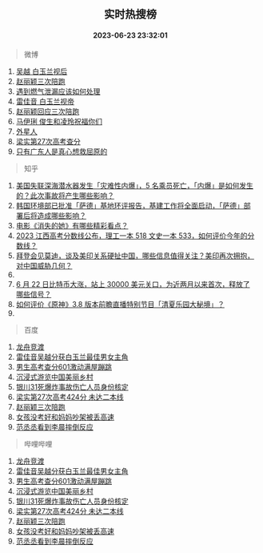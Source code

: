 <div align="center"><h2>实时热搜榜</h2><h4>2023-06-23 23:32:01</h4></div>

> 微博  

1. [吴越 白玉兰视后](https://s.weibo.com/weibo?q=%E5%90%B4%E8%B6%8A%20%E7%99%BD%E7%8E%89%E5%85%B0%E8%A7%86%E5%90%8E&t=31&band_rank=1&Refer=top)<br />
2. [赵丽颖三次陪跑](https://s.weibo.com/weibo?q=%E8%B5%B5%E4%B8%BD%E9%A2%96%E4%B8%89%E6%AC%A1%E9%99%AA%E8%B7%91&t=31&band_rank=2&Refer=top)<br />
3. [遇到燃气泄漏应该如何处理](https://s.weibo.com/weibo?q=%23%E9%81%87%E5%88%B0%E7%87%83%E6%B0%94%E6%B3%84%E6%BC%8F%E5%BA%94%E8%AF%A5%E5%A6%82%E4%BD%95%E5%A4%84%E7%90%86%23&t=31&band_rank=3&Refer=top)<br />
4. [雷佳音 白玉兰视帝](https://s.weibo.com/weibo?q=%E9%9B%B7%E4%BD%B3%E9%9F%B3%20%E7%99%BD%E7%8E%89%E5%85%B0%E8%A7%86%E5%B8%9D&t=31&band_rank=4&Refer=top)<br />
5. [赵丽颖回应三次陪跑](https://s.weibo.com/weibo?q=%23%E8%B5%B5%E4%B8%BD%E9%A2%96%E5%9B%9E%E5%BA%94%E4%B8%89%E6%AC%A1%E9%99%AA%E8%B7%91%23&t=31&band_rank=5&Refer=top)<br />
6. [马伊琍 俊生和凌玲祝福你们](https://s.weibo.com/weibo?q=%E9%A9%AC%E4%BC%8A%E7%90%8D%20%E4%BF%8A%E7%94%9F%E5%92%8C%E5%87%8C%E7%8E%B2%E7%A5%9D%E7%A6%8F%E4%BD%A0%E4%BB%AC&t=31&band_rank=6&Refer=top)<br />
7. [外星人](https://s.weibo.com/weibo?q=%E5%A4%96%E6%98%9F%E4%BA%BA&t=31&band_rank=7&Refer=top)<br />
8. [梁实第27次高考查分](https://s.weibo.com/weibo?q=%23%E6%A2%81%E5%AE%9E%E7%AC%AC27%E6%AC%A1%E9%AB%98%E8%80%83%E6%9F%A5%E5%88%86%23&t=31&band_rank=8&Refer=top)<br />
9. [只有广东人是真心想救屈原的](https://s.weibo.com/weibo?q=%E5%8F%AA%E6%9C%89%E5%B9%BF%E4%B8%9C%E4%BA%BA%E6%98%AF%E7%9C%9F%E5%BF%83%E6%83%B3%E6%95%91%E5%B1%88%E5%8E%9F%E7%9A%84&t=31&band_rank=9&Refer=top)<br />

> 知乎  

1. [美国失联深海潜水器发生「灾难性内爆」，5 名乘员死亡，「内爆」是如何发生的？此次事故将产生哪些影响？](https://www.zhihu.com/question/608085455)<br />
2. [韩国环境部已批准「萨德」基地环评报告，基建工作将全面启动，「萨德」部署后将造成哪些影响？](https://www.zhihu.com/question/608002674)<br />
3. [电影《消失的她》有哪些精彩看点？](https://www.zhihu.com/question/604320266)<br />
4. [2023 江西高考分数线公布，理工一本 518 文史一本 533，如何评价今年的分数线？](https://www.zhihu.com/question/607974350)<br />
5. [拜登会见莫迪，谈及美印关系硬扯中国，哪些信息值得关注？美印再次拥抱，对中国威胁几何？](https://www.zhihu.com/question/608121348)<br />
6. []()<br />
7. [6 月 22 日比特币大涨，站上 30000 美元关口，为近两月以来首次，释放了哪些信号？](https://www.zhihu.com/question/607964858)<br />
8. [如何评价《原神》3.8 版本前瞻直播特别节目「清夏乐园大秘境」？](https://www.zhihu.com/question/608160040)<br />
9. []()<br />

> 百度  

1. [龙舟竞渡](https://www.baidu.com/s?wd=%E9%BE%99%E8%88%9F%E7%AB%9E%E6%B8%A1&sa=fyb_news&rsv_dl=fyb_news)<br />
2. [雷佳音吴越分获白玉兰最佳男女主角](https://www.baidu.com/s?wd=%E9%9B%B7%E4%BD%B3%E9%9F%B3%E5%90%B4%E8%B6%8A%E5%88%86%E8%8E%B7%E7%99%BD%E7%8E%89%E5%85%B0%E6%9C%80%E4%BD%B3%E7%94%B7%E5%A5%B3%E4%B8%BB%E8%A7%92&sa=fyb_news&rsv_dl=fyb_news)<br />
3. [男生高考查分601激动满屋蹦跳](https://www.baidu.com/s?wd=%E7%94%B7%E7%94%9F%E9%AB%98%E8%80%83%E6%9F%A5%E5%88%86601%E6%BF%80%E5%8A%A8%E6%BB%A1%E5%B1%8B%E8%B9%A6%E8%B7%B3&sa=fyb_news&rsv_dl=fyb_news)<br />
4. [沉浸式游览中国美丽乡村](https://www.baidu.com/s?wd=%E6%B2%89%E6%B5%B8%E5%BC%8F%E6%B8%B8%E8%A7%88%E4%B8%AD%E5%9B%BD%E7%BE%8E%E4%B8%BD%E4%B9%A1%E6%9D%91&sa=fyb_news&rsv_dl=fyb_news)<br />
5. [银川31死爆炸事故伤亡人员身份核定](https://www.baidu.com/s?wd=%E9%93%B6%E5%B7%9D31%E6%AD%BB%E7%88%86%E7%82%B8%E4%BA%8B%E6%95%85%E4%BC%A4%E4%BA%A1%E4%BA%BA%E5%91%98%E8%BA%AB%E4%BB%BD%E6%A0%B8%E5%AE%9A&sa=fyb_news&rsv_dl=fyb_news)<br />
6. [梁实第27次高考424分 未达二本线](https://www.baidu.com/s?wd=%E6%A2%81%E5%AE%9E%E7%AC%AC27%E6%AC%A1%E9%AB%98%E8%80%83424%E5%88%86+%E6%9C%AA%E8%BE%BE%E4%BA%8C%E6%9C%AC%E7%BA%BF&sa=fyb_news&rsv_dl=fyb_news)<br />
7. [赵丽颖三次陪跑](https://www.baidu.com/s?wd=%E8%B5%B5%E4%B8%BD%E9%A2%96%E4%B8%89%E6%AC%A1%E9%99%AA%E8%B7%91&sa=fyb_news&rsv_dl=fyb_news)<br />
8. [女孩没考好和妈妈吵架被丢高速](https://www.baidu.com/s?wd=%E5%A5%B3%E5%AD%A9%E6%B2%A1%E8%80%83%E5%A5%BD%E5%92%8C%E5%A6%88%E5%A6%88%E5%90%B5%E6%9E%B6%E8%A2%AB%E4%B8%A2%E9%AB%98%E9%80%9F&sa=fyb_news&rsv_dl=fyb_news)<br />
9. [范丞丞看到李晨摔倒反应](https://www.baidu.com/s?wd=%E8%8C%83%E4%B8%9E%E4%B8%9E%E7%9C%8B%E5%88%B0%E6%9D%8E%E6%99%A8%E6%91%94%E5%80%92%E5%8F%8D%E5%BA%94&sa=fyb_news&rsv_dl=fyb_news)<br />

> 哔哩哔哩  

1. [龙舟竞渡](https://www.baidu.com/s?wd=%E9%BE%99%E8%88%9F%E7%AB%9E%E6%B8%A1&sa=fyb_news&rsv_dl=fyb_news)<br />
2. [雷佳音吴越分获白玉兰最佳男女主角](https://www.baidu.com/s?wd=%E9%9B%B7%E4%BD%B3%E9%9F%B3%E5%90%B4%E8%B6%8A%E5%88%86%E8%8E%B7%E7%99%BD%E7%8E%89%E5%85%B0%E6%9C%80%E4%BD%B3%E7%94%B7%E5%A5%B3%E4%B8%BB%E8%A7%92&sa=fyb_news&rsv_dl=fyb_news)<br />
3. [男生高考查分601激动满屋蹦跳](https://www.baidu.com/s?wd=%E7%94%B7%E7%94%9F%E9%AB%98%E8%80%83%E6%9F%A5%E5%88%86601%E6%BF%80%E5%8A%A8%E6%BB%A1%E5%B1%8B%E8%B9%A6%E8%B7%B3&sa=fyb_news&rsv_dl=fyb_news)<br />
4. [沉浸式游览中国美丽乡村](https://www.baidu.com/s?wd=%E6%B2%89%E6%B5%B8%E5%BC%8F%E6%B8%B8%E8%A7%88%E4%B8%AD%E5%9B%BD%E7%BE%8E%E4%B8%BD%E4%B9%A1%E6%9D%91&sa=fyb_news&rsv_dl=fyb_news)<br />
5. [银川31死爆炸事故伤亡人员身份核定](https://www.baidu.com/s?wd=%E9%93%B6%E5%B7%9D31%E6%AD%BB%E7%88%86%E7%82%B8%E4%BA%8B%E6%95%85%E4%BC%A4%E4%BA%A1%E4%BA%BA%E5%91%98%E8%BA%AB%E4%BB%BD%E6%A0%B8%E5%AE%9A&sa=fyb_news&rsv_dl=fyb_news)<br />
6. [梁实第27次高考424分 未达二本线](https://www.baidu.com/s?wd=%E6%A2%81%E5%AE%9E%E7%AC%AC27%E6%AC%A1%E9%AB%98%E8%80%83424%E5%88%86+%E6%9C%AA%E8%BE%BE%E4%BA%8C%E6%9C%AC%E7%BA%BF&sa=fyb_news&rsv_dl=fyb_news)<br />
7. [赵丽颖三次陪跑](https://www.baidu.com/s?wd=%E8%B5%B5%E4%B8%BD%E9%A2%96%E4%B8%89%E6%AC%A1%E9%99%AA%E8%B7%91&sa=fyb_news&rsv_dl=fyb_news)<br />
8. [女孩没考好和妈妈吵架被丢高速](https://www.baidu.com/s?wd=%E5%A5%B3%E5%AD%A9%E6%B2%A1%E8%80%83%E5%A5%BD%E5%92%8C%E5%A6%88%E5%A6%88%E5%90%B5%E6%9E%B6%E8%A2%AB%E4%B8%A2%E9%AB%98%E9%80%9F&sa=fyb_news&rsv_dl=fyb_news)<br />
9. [范丞丞看到李晨摔倒反应](https://www.baidu.com/s?wd=%E8%8C%83%E4%B8%9E%E4%B8%9E%E7%9C%8B%E5%88%B0%E6%9D%8E%E6%99%A8%E6%91%94%E5%80%92%E5%8F%8D%E5%BA%94&sa=fyb_news&rsv_dl=fyb_news)<br />

